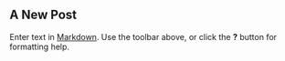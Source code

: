 ## A New Post

Enter text in [Markdown](http://daringfireball.net/projects/markdown/). Use the toolbar above, or click the **?** button for formatting help.
 <!DOCTYPE html>
<html>
<head>
<title>Your Page Title</title>
</head>
<script>
</script>
<body>

</body>
</html>